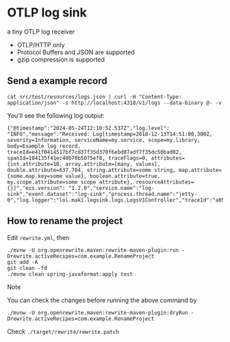 # OTLP log sink

a tiny OTLP log receiver

* OTLP/HTTP only
* Protocol Buffers and JSON are supported
* gzip compression is supported

## Send a example record

```
cat src/test/resources/logs.json | curl -H "Content-Type: application/json" -s http://localhost:4318/v1/logs --data-binary @- -v
```

You'll see the following log output:

```
{"@timestamp":"2024-05-24T12:10:52.537Z","log.level": "INFO","message":"Received: Log[timestamp=2018-12-13T14:51:00.300Z, severity=Information, serviceName=my.service, scope=my.library, body=Example log record, traceId=e41f0414517bf7cd37f35d370f6ebd07adf7f35dc50bad02, spanId=104135f41ec40b70b5075ef8, traceFlags=0, attributes={int.attribute=10, array.attribute=[many, values], double.attribute=637.704, string.attribute=some string, map.attribute={some.map.key=some value}, boolean.attribute=true, my.scope.attribute=some scope attribute}, resourceAttributes={}]","ecs.version": "1.2.0","service.name":"log-sink","event.dataset":"log-sink","process.thread.name":"jetty-0","log.logger":"lol.maki.logsink.logs.LogsV1Controller","traceId":"a0562aded25f08a6dddd7cf43edfdbb3","spanId":"f8e0113fed7e1201"}
```

## How to rename the project

Edit `rewrite.yml`, then

```
./mvnw -U org.openrewrite.maven:rewrite-maven-plugin:run -Drewrite.activeRecipes=com.example.RenameProject
git add -A
git clean -fd
./mvnw clean spring-javaformat:apply test 
```

> [!NOTE]
> You can check the changes before running the above command by
> ```
> ./mvnw -U org.openrewrite.maven:rewrite-maven-plugin:dryRun -Drewrite.activeRecipes=com.example.RenameProject
> ```
> Check `./target/rewrite/rewrite.patch`